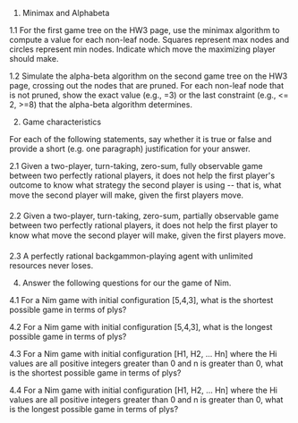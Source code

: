 1. Minimax and Alphabeta

1.1 For the first game tree on the HW3 page, use the minimax algorithm to compute a value for each non-leaf node. Squares represent max nodes and circles represent min nodes. Indicate which move the maximizing player should make.

1.2 Simulate the alpha-beta algorithm on the second game tree on the HW3 page, crossing out the nodes that are pruned. For each non-leaf node that is not pruned, show the exact value (e.g., =3) or the last constraint (e.g., <= 2, >=8) that the alpha-beta algorithm determines.



2. Game characteristics

For each of the following statements, say whether it is true or false and provide a short (e.g. one paragraph) justification for your answer.

2.1 Given a two-player, turn-taking, zero-sum, fully observable game between two perfectly rational players, it does not help the first player's outcome to know what strategy the second player is using -- that is, what move the second player will make, given the first players move.

2.2 Given a two-player, turn-taking, zero-sum, partially observable game between two perfectly rational players, it does not help the first player to know what move the second player will make, given the first players move.

2.3 A perfectly rational backgammon-playing agent with unlimited resources never loses.


4. Answer the following questions for our the game of Nim.

4.1 For a Nim game with initial configuration [5,4,3], what is the shortest possible game in terms of plys?

4.2 For a Nim game with initial configuration [5,4,3], what is the longest possible game in terms of plys?

4.3 For a Nim game with initial configuration [H1, H2, ... Hn] where the Hi values are all positive integers greater than 0 and n is greater than 0, what is the shortest possible game in terms of plys?

4.4 For a Nim game with initial configuration [H1, H2, ... Hn] where the Hi values are all positive integers greater than 0 and n is greater than 0, what is the longest possible game in terms of plys?

